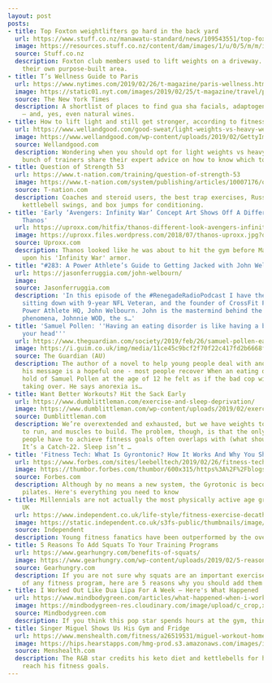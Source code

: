 ```yaml
---
layout: post
posts:
- title: Top Foxton weightlifters go hard in the back yard
  url: https://www.stuff.co.nz/manawatu-standard/news/109543551/top-foxton-weightlifters-go-hard-in-the-back-yard
  image: https://resources.stuff.co.nz/content/dam/images/1/u/0/5/m/m/image.related.StuffLandscapeSixteenByNine.1420x800.1t7wcf.png/1551141229606.jpg
  source: Stuff.co.nz
  description: Foxton club members used to lift weights on a driveway. Now, they have
    their own purpose-built area.
- title: T’s Wellness Guide to Paris
  url: https://www.nytimes.com/2019/02/26/t-magazine/paris-wellness.html
  image: https://static01.nyt.com/images/2019/02/25/t-magazine/travel/paris-wellness-slide-87EF/paris-wellness-slide-87EF-facebookJumbo-v2.jpg
  source: The New York Times
  description: A shortlist of places to find gua sha facials, adaptogen-fuelled lattes
    — and, yes, even natural wines.
- title: How to lift light and still get stronger, according to fitness pros
  url: https://www.wellandgood.com/good-sweat/light-weights-vs-heavy-weights/
  image: https://www.wellandgood.com/wp-content/uploads/2019/02/GettyImages-Woman-working-out-Stígur-Már-Karlsson-Heimsmyndir.jpg
  source: Wellandgood.com
  description: Wondering when you should opt for light weights vs heavy weights? A
    bunch of trainers share their expert advice on how to know which to choose.
- title: Question of Strength 53
  url: https://www.t-nation.com/training/question-of-strength-53
  image: https://www.t-nation.com/system/publishing/articles/10007176/original/Question-of-Strength-53.jpg?1550180248
  source: T-nation.com
  description: Coaches and steroid users, the best trap exercises, Russian vs. American
    kettlebell swings, and box jumps for conditioning.
- title: 'Early ‘Avengers: Infinity War’ Concept Art Shows Off A Different Look for
    Thanos'
  url: https://uproxx.com/hitfix/thanos-different-look-avengers-infinity-war/
  image: https://uproxx.files.wordpress.com/2018/07/thanos-uproxx.jpg?quality=100&w=650
  source: Uproxx.com
  description: Thanos looked like he was about to hit the gym before Marvel settled
    upon his 'Infinity War' armor.
- title: "#283: A Power Athlete’s Guide to Getting Jacked with John Welbourn"
  url: https://jasonferruggia.com/john-welbourn/
  image: 
  source: Jasonferruggia.com
  description: 'In this episode of the #RenegadeRadioPodcast I have the pleasure of
    sitting down with 9-year NFL Veteran, and the founder of CrossFit Football and
    Power Athlete HQ, John Welbourn. John is the mastermind behind the online training
    phenomena, Johnnie WOD, the s…'
- title: 'Samuel Pollen: ''Having an eating disorder is like having a bad cop inside
    your head'''
  url: https://www.theguardian.com/society/2019/feb/26/samuel-pollen-eating-disorder-bad-cop-inside-your-head
  image: https://i.guim.co.uk/img/media/11ce45c9bcf2f70f22c417fd2b6668fd2951cea9/0_139_4256_2555/master/4256.jpg?width=1200&height=630&quality=85&auto=format&fit=crop&overlay-align=bottom%2Cleft&overlay-width=100p&overlay-base64=L2ltZy9zdGF0aWMvb3ZlcmxheXMvdGctZGVmYXVsdC5wbmc&s=8b343aab26a7cc7cf51e37edf4c2e004
  source: The Guardian (AU)
  description: The author of a novel to help young people deal with anorexia says
    his message is a hopeful one - most people recover When an eating disorder took
    hold of Samuel Pollen at the age of 12 he felt as if the bad cop within him was
    taking over. He says anorexia is…
- title: Want Better Workouts? Hit the Sack Early
  url: https://www.dumblittleman.com/exercise-and-sleep-deprivation/
  image: https://www.dumblittleman.com/wp-content/uploads/2019/02/exercise-and-sleep-deprivation.jpg
  source: Dumblittleman.com
  description: We’re overextended and exhausted, but we have weights to lift, miles
    to run, and muscles to build. The problem, though, is that the only time many
    people have to achieve fitness goals often overlaps with (what should be) bedtime.
    It’s a Catch-22. Sleep isn’t …
- title: 'Fitness Tech: What Is Gyrontonic? How It Works And Why You Should Do It'
  url: https://www.forbes.com/sites/leebelltech/2019/02/26/fitness-tech-what-is-gyrontonic-how-it-works-and-why-you-should-do-it/
  image: https://thumbor.forbes.com/thumbor/600x315/https%3A%2F%2Fblogs-images.forbes.com%2Fleebelltech%2Ffiles%2F2019%2F02%2Fgyro4-1200x900.jpg
  source: Forbes.com
  description: Although by no means a new system, the Gyrotonic is becoming the new
    pilates. Here's everything you need to know
- title: Millennials are not actually the most physically active age group in the
    UK
  url: https://www.independent.co.uk/life-style/fitness-exercise-decathlon-swimming-gym-cycling-a8797706.html
  image: https://static.independent.co.uk/s3fs-public/thumbnails/image/2018/12/11/12/glow-netflix.jpg
  source: Independent
  description: Young fitness fanatics have been outperformed by the over 65s
- title: 5 Reasons To Add Squats To Your Training Programs
  url: https://www.gearhungry.com/benefits-of-squats/
  image: https://www.gearhungry.com/wp-content/uploads/2019/02/5-reasons-to-add-squats-to-your-training-programs.jpg
  source: Gearhungry.com
  description: If you are not sure why squats are an important exercise component
    of any fitness program, here are 5 reasons why you should add them to your workout.
- title: I Worked Out Like Dua Lipa For A Week – Here's What Happened
  url: https://www.mindbodygreen.com/articles/what-happened-when-i-worked-out-like-dua-lipa
  image: https://mindbodygreen-res.cloudinary.com/image/upload/c_crop,x_0,y_0,w_1700,h_955/c_fill,w_720,h_378,g_auto,q_85,fl_lossy,f_jpg/org/u70l6g84sjskjn2wx.jpg
  source: Mindbodygreen.com
  description: If you think this pop star spends hours at the gym, think again.
- title: Singer Miguel Shows Us His Gym and Fridge
  url: https://www.menshealth.com/fitness/a26519531/miguel-workout-home-gym-tour/
  image: https://hips.hearstapps.com/hmg-prod.s3.amazonaws.com/images/img-1535-jpg-1551195064.jpg?crop=1.00xw:0.752xh;0,0.111xh&resize=1200:*
  source: Menshealth.com
  description: The R&B star credits his keto diet and kettlebells for helping him
    reach his fitness goals.
---
```


